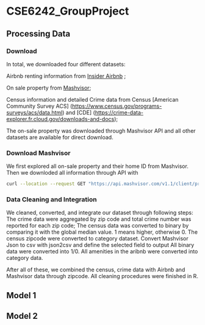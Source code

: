 # CSE6242_GroupProject
## Processing Data
### Download
In total, we downloaded four different datasets: 

Airbnb renting information from [Insider Airbnb](http://insideairbnb.com/get-the-data.html) ;

On sale property from [Mashvisor](https://www.mashvisor.com/);

Census information and detailed Crime data from Census [American Community Survey ACS] (https://www.census.gov/programs-surveys/acs/data.html) and [CDE] (https://crime-data-explorer.fr.cloud.gov/downloads-and-docs);

The on-sale property was downloaded through Mashvisor API and all other datasets are available for direct download. 

### Download Mashvisor
We first explored all on-sale property and their home ID from Mashvisor. Then we downloded all information through API with 

```bash
curl --location --request GET "https://api.mashvisor.com/v1.1/client/property?id=$ID&state=TX" --header "x-api-key: 3e2c07a8-ce42-48cb-bd29-6ad797326a0e 
```

### Data Cleaning and Integration
We cleaned, converted, and integrate our dataset through following steps:
The crime data were aggregated by zip code and total crime number was reported for each zip code;
The census data was converted to binary by comparing it with the global median value. 1 means higher, otherwise 0. 
The census zipcode were converted to category dataset. 
Convert Mashvisor Json to csv with json2csv and define the selected field to output
All binary data were converted into 1/0. 
All amenities in the aribnb were converted into category data.

After all of these, we combined the census, crime data with Airbnb and Mashvisor data through zipcode. All cleaning procedures were finished in R. 

## Model 1
## Model 2
